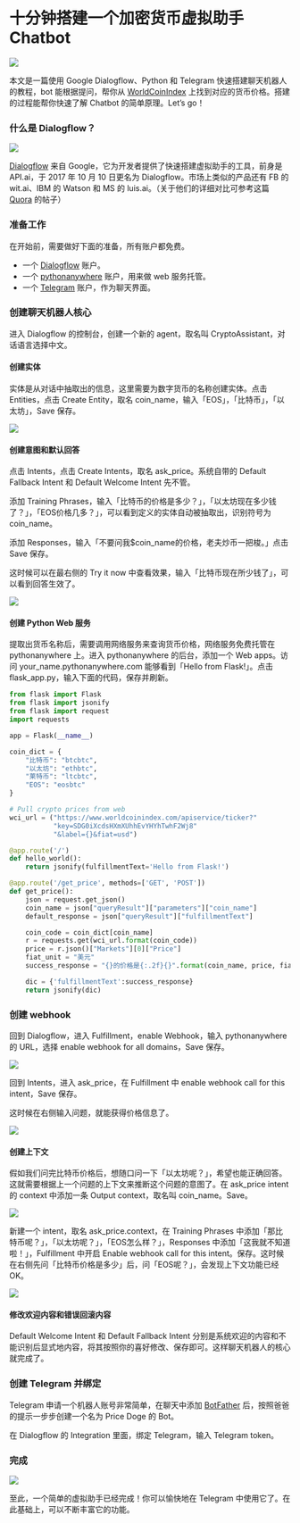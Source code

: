 # 十分钟搭建一个加密货币虚拟助手 Chatbot

![](&&&SFLOCALFILEPATH&&&os.jpg)

本文是一篇使用 Google Dialogflow、Python 和 Telegram 快速搭建聊天机器人的教程，bot 能根据提问，帮你从 [WorldCoinIndex](https://www.worldcoinindex.com/) 上找到对应的货币价格。搭建的过程能帮你快速了解 Chatbot 的简单原理。Let’s go！

### 什么是 Dialogflow？

![](&&&SFLOCALFILEPATH&&&dialog-flow.png)

[Dialogflow](https://dialogflow.com/) 来自 Google，它为开发者提供了快速搭建虚拟助手的工具，前身是 API.ai，于 2017 年 10 月 10 日更名为 Dialogflow。市场上类似的产品还有 FB 的 wit.ai、IBM 的 Watson 和 MS 的 luis.ai。（关于他们的详细对比可参考这篇 [Quora](http://qr.ae/TUprvT) 的帖子）

### 准备工作

在开始前，需要做好下面的准备，所有账户都免费。

* 一个 [Dialogflow](https://dialogflow.com/) 账户。
* 一个 [pythonanywhere](www.pythonanywhere.com) 账户，用来做 web 服务托管。
* 一个 [Telegram](http://telegram.me/) 账户，作为聊天界面。

### 创建聊天机器人核心

进入 Dialogflow 的控制台，创建一个新的 agent，取名叫 CryptoAssistant，对话语言选择中文。

#### 创建实体

实体是从对话中抽取出的信息，这里需要为数字货币的名称创建实体。点击 Entities，点击 Create Entity，取名 coin_name，输入「EOS」，「比特币」，「以太坊」，Save 保存。

![](&&&SFLOCALFILEPATH&&&entity.png)

#### 创建意图和默认回答

点击 Intents，点击 Create Intents，取名 ask_price。系统自带的 Default Fallback Intent 和 Default Welcome Intent 先不管。

添加 Training Phrases，输入「比特币的价格是多少？」，「以太坊现在多少钱了？」，「EOS价格几多？」，可以看到定义的实体自动被抽取出，识别符号为 coin_name。

添加 Responses，输入「不要问我$coin_name的价格，老夫炒币一把梭。」点击 Save 保存。

这时候可以在最右侧的 Try it now 中查看效果，输入「比特币现在所少钱了」，可以看到回答生效了。

![](&&&SFLOCALFILEPATH&&&intents.png)

#### 创建 Python Web 服务

提取出货币名称后，需要调用网络服务来查询货币价格，网络服务免费托管在 pythonanywhere 上。进入 pythonanywhere 的后台，添加一个 Web apps。访问 your_name.pythonanywhere.com 能够看到「Hello from Flask!」。点击 flask_app.py，输入下面的代码，保存并刷新。

```python
from flask import Flask
from flask import jsonify
from flask import request
import requests

app = Flask(__name__)

coin_dict = {
	"比特币": "btcbtc",
	"以太坊": "ethbtc",
	"莱特币": "ltcbtc",
	"EOS": "eosbtc"
}

# Pull crypto prices from web
wci_url = ("https://www.worldcoinindex.com/apiservice/ticker?"
           "key=SDG0iXcdsHXmXUhhEvYHYhTwhF2Wj8"
           "&label={}&fiat=usd")

@app.route('/')
def hello_world():
    return jsonify(fulfillmentText='Hello from Flask!')

@app.route('/get_price', methods=['GET', 'POST'])
def get_price():
    json = request.get_json()
    coin_name = json["queryResult"]["parameters"]["coin_name"]
    default_response = json["queryResult"]["fulfillmentText"]

    coin_code = coin_dict[coin_name]
    r = requests.get(wci_url.format(coin_code))
    price = r.json()["Markets"][0]["Price"]
    fiat_unit = "美元"
    success_response = "{}的价格是{:.2f}{}".format(coin_name, price, fiat_unit)

    dic = {'fulfillmentText':success_response}
    return jsonify(dic)
```


### 创建 webhook

回到 Dialogflow，进入 Fulfillment，enable Webhook，输入 pythonanywhere 的 URL，选择 enable webhook for all domains，Save 保存。

![](&&&SFLOCALFILEPATH&&&fulfillment.png)

回到 Intents，进入 ask_price，在 Fulfillment 中 enable webhook call for this intent，Save 保存。

这时候在右侧输入问题，就能获得价格信息了。

![](&&&SFLOCALFILEPATH&&&price_no_context.png)

#### 创建上下文

假如我们问完比特币价格后，想随口问一下「以太坊呢？」，希望也能正确回答。这就需要根据上一个问题的上下文来推断这个问题的意图了。在 ask_price intent 的 context 中添加一条 Output context，取名叫 coin_name。Save。

![](&&&SFLOCALFILEPATH&&&context1.png)

新建一个 intent，取名 ask_price.context，在 Training Phrases 中添加「那比特币呢？」，「以太坊呢？」，「EOS怎么样？」，Responses 中添加「这我就不知道啦！」，Fulfillment 中开启 Enable webhook call for this intent。保存。这时候在右侧先问「比特币价格是多少」后，问「EOS呢？」，会发现上下文功能已经 OK。

![](&&&SFLOCALFILEPATH&&&context2.png)

#### 修改欢迎内容和错误回滚内容

Default Welcome Intent 和 Default Fallback Intent 分别是系统欢迎的内容和不能识别后显式地内容，将其按照你的喜好修改、保存即可。这样聊天机器人的核心就完成了。

### 创建 Telegram 并绑定

Telegram 申请一个机器人账号非常简单，在聊天中添加 [BotFather](https://telegram.me/botfather) 后，按照爸爸的提示一步步创建一个名为 Price Doge 的 Bot。

在 Dialogflow 的 Integration 里面，绑定 Telegram，输入 Telegram token。

### 完成

![](&&&SFLOCALFILEPATH&&&chat.png)

至此，一个简单的虚拟助手已经完成！你可以愉快地在 Telegram 中使用它了。在此基础上，可以不断丰富它的功能。